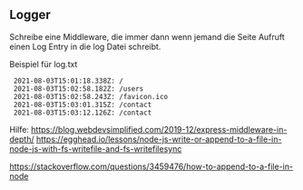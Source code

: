 ## Logger

Schreibe eine Middleware, die immer dann wenn jemand die Seite Aufruft einen Log Entry in die log Datei schreibt. 

Beispiel für log.txt
``` 
 2021-08-03T15:01:18.338Z: / 
 2021-08-03T15:02:58.182Z: /users 
 2021-08-03T15:02:58.243Z: /favicon.ico 
 2021-08-03T15:03:01.315Z: /contact 
 2021-08-03T15:03:12.126Z: /contact 
```

Hilfe:
https://blog.webdevsimplified.com/2019-12/express-middleware-in-depth/
https://egghead.io/lessons/node-js-write-or-append-to-a-file-in-node-js-with-fs-writefile-and-fs-writefilesync


https://stackoverflow.com/questions/3459476/how-to-append-to-a-file-in-node

